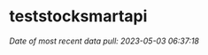 
<!-- README.md is generated from README.Rmd. Please edit that file -->

# teststocksmartapi

*Date of most recent data pull: 2023-05-03 06:37:18*
